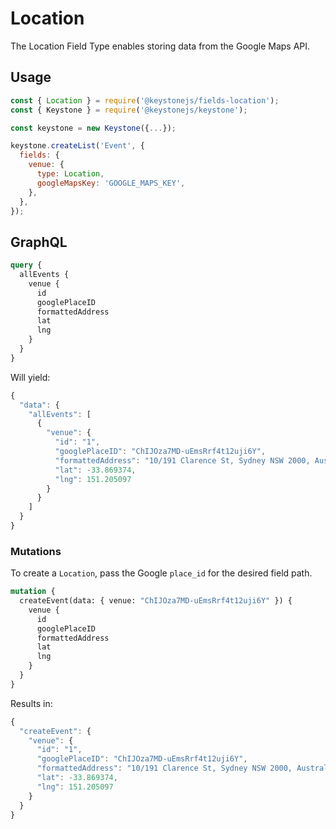 <!--[meta]
section: api
subSection: field-types
title: Location
[meta]-->

# Location

The Location Field Type enables storing data from the Google Maps API.

## Usage

```javascript
const { Location } = require('@keystonejs/fields-location');
const { Keystone } = require('@keystonejs/keystone');

const keystone = new Keystone({...});

keystone.createList('Event', {
  fields: {
    venue: {
      type: Location,
      googleMapsKey: 'GOOGLE_MAPS_KEY',
    },
  },
});
```

## GraphQL

```graphql
query {
  allEvents {
    venue {
      id
      googlePlaceID
      formattedAddress
      lat
      lng
    }
  }
}
```

Will yield:

```javascript
{
  "data": {
    "allEvents": [
      {
        "venue": {
          "id": "1",
          "googlePlaceID": "ChIJOza7MD-uEmsRrf4t12uji6Y",
          "formattedAddress": "10/191 Clarence St, Sydney NSW 2000, Australia",
          "lat": -33.869374,
          "lng": 151.205097
        }
      }
    ]
  }
}
```

### Mutations

To create a `Location`, pass the Google `place_id` for the desired field path.

```graphql
mutation {
  createEvent(data: { venue: "ChIJOza7MD-uEmsRrf4t12uji6Y" }) {
    venue {
      id
      googlePlaceID
      formattedAddress
      lat
      lng
    }
  }
}
```

Results in:

```javascript
{
  "createEvent": {
    "venue": {
      "id": "1",
      "googlePlaceID": "ChIJOza7MD-uEmsRrf4t12uji6Y",
      "formattedAddress": "10/191 Clarence St, Sydney NSW 2000, Australia",
      "lat": -33.869374,
      "lng": 151.205097
    }
  }
}
```
